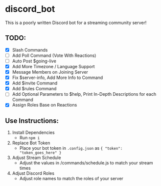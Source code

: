 # discord_bot
This is a poorly written Discord bot for a streaming community server!

## TODO:
-	[X] Slash Commands
-	[ ] Add Poll Command (Vote With Reactions)
-	[ ] Auto Post $going-live
-	[X] Add More Timezone / Language Support
-	[X] Message Members on Joining Server
-	[X] Fix $server-info, Add More Info to Command
-	[X] Add $invite Command
-	[X] Add $rules Command
-	[ ] Add Optional Parameters to $help, Print In-Depth Descriptions for each Command
-	[X] Assign Roles Base on Reactions

## Use Instructions:
1. Install Dependencies
	- Run `npm i`
2. Replace Bot Token
	- Place your bot token in `.config.json` as `{ "token": "token_goes_here" }`
3. Adjust Stream Schedule
	- Adjust the values in /commands/schedule.js to match your stream times
4. Adjust Discord Roles
	- Adjust role names to match the roles of your server